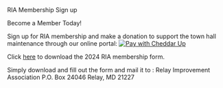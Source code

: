 RIA Membership Sign up

Become a Member Today!

Sign up for RIA membership and make a donation to support the town hall maintenance through our online portal:
<a href="https://my.cheddarup.com/c/ria-yearly-membership-dues" rel="noopener noreferrer" target="_blank"><img alt="Pay with Cheddar Up" style="width:auto;height:auto;max-width:172px" width="auto" height="auto" src="https://my.cheddarup.com/assets/CheddarUpPay-9b60c97e.svg"/></a>

Click [here](https://drive.google.com/file/d/1IiKv2eKRMxF21mvsE7Y5wxjnpPYemPpP/view?usp=sharing) to download the 2024 RIA membership form.

Simply download and fill out the form and mail it to :
Relay Improvement Association 
P.O. Box 24046 
Relay, MD 21227 